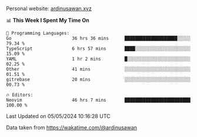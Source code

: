 Personal website: [ardinusawan.xyz](https://ardinusawan.xyz)

<!--START_SECTION:waka-->
📊 **This Week I Spent My Time On** 

```text
💬 Programming Languages: 
Go                       36 hrs 36 mins      ████████████████████░░░░░   79.34 % 
TypeScript               6 hrs 57 mins       ████░░░░░░░░░░░░░░░░░░░░░   15.09 % 
YAML                     1 hr 2 mins         █░░░░░░░░░░░░░░░░░░░░░░░░   02.25 % 
Other                    41 mins             ░░░░░░░░░░░░░░░░░░░░░░░░░   01.51 % 
gitrebase                20 mins             ░░░░░░░░░░░░░░░░░░░░░░░░░   00.73 % 

🔥 Editors: 
Neovim                   46 hrs 7 mins       █████████████████████████   100.00 % 
```


 Last Updated on 05/05/2024 10:16:28 UTC
<!--END_SECTION:waka-->
Data taken from https://wakatime.com/@ardinusawan
